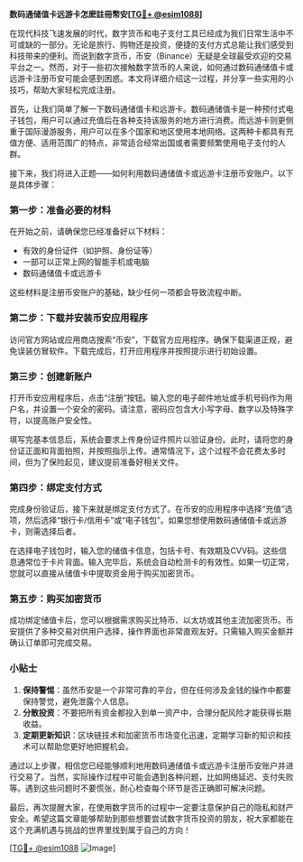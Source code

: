 **数码通储值卡远游卡怎麽註冊幣安[[TG💪+ @esim1088](https://t.me/s/esim1088)]**

在现代科技飞速发展的时代，数字货币和电子支付工具已经成为我们日常生活中不可或缺的一部分。无论是旅行、购物还是投资，便捷的支付方式总能让我们感受到科技带来的便利。而说到数字货币，币安（Binance）无疑是全球最受欢迎的交易平台之一。然而，对于一些初次接触数字货币的人来说，如何通过数码通储值卡或远游卡注册币安可能会感到困惑。本文将详细介绍这一过程，并分享一些实用的小技巧，帮助大家轻松完成注册。

首先，让我们简单了解一下数码通储值卡和远游卡。数码通储值卡是一种预付式电子钱包，用户可以通过充值后在各种支持该服务的地方进行消费。而远游卡则更侧重于国际漫游服务，用户可以在多个国家和地区使用本地网络。这两种卡都具有充值方便、适用范围广的特点，非常适合经常出国或者需要频繁使用电子支付的人群。

接下来，我们将进入正题——如何利用数码通储值卡或远游卡注册币安账户。以下是具体步骤：

### 第一步：准备必要的材料

在开始之前，请确保您已经准备好以下材料：
- 有效的身份证件（如护照、身份证等）
- 一部可以正常上网的智能手机或电脑
- 数码通储值卡或远游卡

这些材料是注册币安账户的基础，缺少任何一项都会导致流程中断。

### 第二步：下载并安装币安应用程序

访问官方网站或应用商店搜索“币安”，下载官方应用程序。确保下载渠道正规，避免误装仿冒软件。下载完成后，打开应用程序并按照提示进行初始设置。

### 第三步：创建新账户

打开币安应用程序后，点击“注册”按钮。输入您的电子邮件地址或手机号码作为用户名，并设置一个安全的密码。请注意，密码应包含大小写字母、数字以及特殊字符，以提高账户安全性。

填写完基本信息后，系统会要求上传身份证件照片以验证身份。此时，请将您的身份证正面和背面拍照，并按照指示上传。通常情况下，这个过程不会花费太多时间，但为了保险起见，建议提前准备好相关文件。

### 第四步：绑定支付方式

完成身份验证后，接下来就是绑定支付方式了。在币安的应用程序中选择“充值”选项，然后选择“银行卡/信用卡”或“电子钱包”。如果您想使用数码通储值卡或远游卡，则需选择后者。

在选择电子钱包时，输入您的储值卡信息，包括卡号、有效期及CVV码。这些信息通常位于卡片背面。输入完毕后，系统会自动检测卡的有效性。如果一切正常，您就可以直接从储值卡中提取资金用于购买加密货币。

### 第五步：购买加密货币

成功绑定储值卡后，您可以根据需求购买比特币、以太坊或其他主流加密货币。币安提供了多种交易对供用户选择，操作界面也非常直观友好。只需输入购买金额并确认订单即可完成交易。

### 小贴士

1. **保持警惕**：虽然币安是一个非常可靠的平台，但在任何涉及金钱的操作中都要保持警觉，避免泄露个人信息。
2. **分散投资**：不要把所有资金都投入到单一资产中，合理分配风险才能获得长期收益。
3. **定期更新知识**：区块链技术和加密货币市场变化迅速，定期学习新的知识和技术可以帮助您更好地把握机会。

通过以上步骤，相信您已经能够顺利地用数码通储值卡或远游卡注册币安账户并进行交易了。当然，实际操作过程中可能会遇到各种问题，比如网络延迟、支付失败等。遇到这些问题时不要慌张，耐心检查每个环节是否正确即可解决问题。

最后，再次提醒大家，在使用数字货币的过程中一定要注意保护自己的隐私和财产安全。希望这篇文章能够帮助到那些想要尝试数字货币投资的朋友，祝大家都能在这个充满机遇与挑战的世界里找到属于自己的方向！

[[TG💪+ @esim1088](https://t.me/s/esim1088) ![Image](https://i.postimg.cc/4NQfJmqS/Snipaste-2025-05-13-00-14-12.png)]
